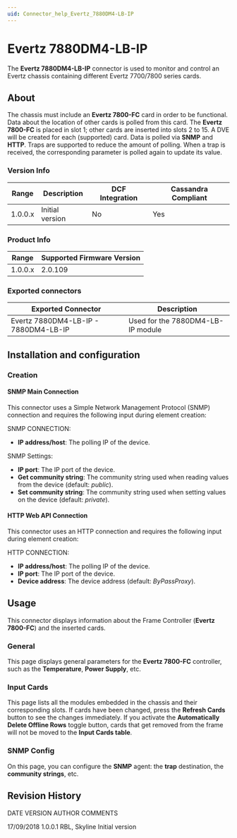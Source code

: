 ```yaml
---
uid: Connector_help_Evertz_7880DM4-LB-IP
---
```


# Evertz 7880DM4-LB-IP

The **Evertz 7880DM4-LB-IP** connector is used to monitor and control an Evertz chassis containing different Evertz 7700/7800 series cards.

## About

The chassis must include an **Evertz 7800-FC** card in order to be functional. Data about the location of other cards is polled from this card. The **Evertz 7800-FC** is placed in slot 1; other cards are inserted into slots 2 to 15. A DVE will be created for each (supported) card. Data is polled via **SNMP** and **HTTP**. Traps are supported to reduce the amount of polling. When a trap is received, the corresponding parameter is polled again to update its value.

### Version Info

| Range | Description | DCF Integration | Cassandra Compliant |
|------------------|-----------------|---------------------|-------------------------|
| 1.0.0.x          | Initial version | No                  | Yes                     |

### Product Info

| Range | Supported Firmware Version |
|------------------|-----------------------------|
| 1.0.0.x          | 2.0.109                     |

### Exported connectors

| **Exported Connector**                | **Description**                   |
|--------------------------------------|-----------------------------------|
| Evertz 7880DM4-LB-IP - 7880DM4-LB-IP | Used for the 7880DM4-LB-IP module |

## Installation and configuration

### Creation

#### SNMP Main Connection

This connector uses a Simple Network Management Protocol (SNMP) connection and requires the following input during element creation:

SNMP CONNECTION:

- **IP address/host**: The polling IP of the device.

SNMP Settings:

- **IP port**: The IP port of the device.
- **Get community string**: The community string used when reading values from the device (default: *public*).
- **Set community string**: The community string used when setting values on the device (default: *private*).

#### HTTP Web API Connection

This connector uses an HTTP connection and requires the following input during element creation:

HTTP CONNECTION:

- **IP address/host**: The polling IP of the device.
- **IP port**: The IP port of the device.
- **Device address**: The device address (default: *ByPassProxy*).

## Usage

This connector displays information about the Frame Controller (**Evertz 7800-FC**) and the inserted cards.

### General

This page displays general parameters for the **Evertz 7800-FC** controller, such as the **Temperature**, **Power Supply**, etc.

### Input Cards

This page lists all the modules embedded in the chassis and their corresponding slots. If cards have been changed, press the **Refresh Cards** button to see the changes immediately. If you activate the **Automatically Delete Offline Rows** toggle button, cards that get removed from the frame will not be moved to the **Input Cards table**.

### SNMP Config

On this page, you can configure the **SNMP** agent: the **trap** destination, the **community strings**, etc.

## Revision History

DATE VERSION AUTHOR COMMENTS

17/09/2018 1.0.0.1 RBL, Skyline Initial version
